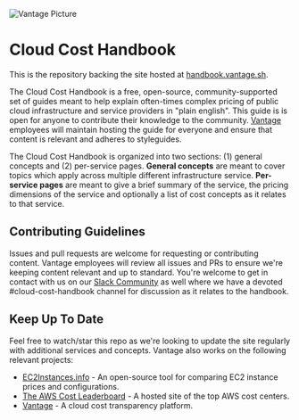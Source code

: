 ![Vantage Picture](https://uploads-ssl.webflow.com/5f9ba05ba40d6414f341df34/5f9bb1764b6670c6f7739564_moutain-scene.svg)

# Cloud Cost Handbook

This is the repository backing the site hosted at [handbook.vantage.sh](http://handbook.vantage.sh/).

The Cloud Cost Handbook is a free, open-source, community-supported set of guides meant to help explain often-times complex pricing of public cloud infrastructure and service providers in "plain english". This guide is is open for anyone to contribute their knowledge to the community. [Vantage](http://vantage.sh/) employees will maintain hosting the guide for everyone and ensure that content is relevant and adheres to styleguides.

The Cloud Cost Handbook is organized into two sections: (1) general concepts and (2) per-service pages. **General concepts** are meant to cover topics which apply across multiple different infrastructure service. **Per-service pages** are meant to give a brief summary of the service, the pricing dimensions of the service and optionally a list of cost concepts as it relates to that service. 

## Contributing Guidelines

Issues and pull requests are welcome for requesting or contributing content. Vantage employees will review all issues and PRs to ensure we're keeping content relevant and up to standard. You're welcome to get in contact with us on our [Slack Community](https://join.slack.com/t/vantagecommunity/shared_invite/zt-oey52myv-gq4AWRKkX25kjp1UGziPTw) as well where we have a devoted #cloud-cost-handbook channel for discussion as it relates to the handbook. 

## Keep Up To Date

Feel free to watch/star this repo as we're looking to update the site regularly with additional services and concepts. Vantage also works on the following relevant projects:

* [EC2Instances.info](https://github.com/vantage-sh/ec2instances.info) - An open-source tool for comparing EC2 instance prices and configurations. 
* [The AWS Cost Leaderboard](https://leaderboard.vantage.sh/) - A hosted site of the top AWS cost centers. 
* [Vantage](https://vantage.sh/) - A cloud cost transparency platform.